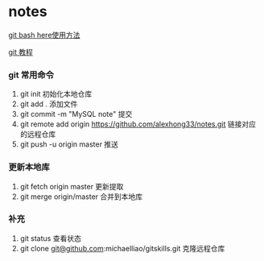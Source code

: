 # notes

[git bash here使用方法](http://www.cnblogs.com/eyunhua/p/6502164.html)


[git 教程](http://www.yiibai.com/git/)

### git 常用命令

1. git init 初始化本地仓库
2. git add . 添加文件
3. git commit -m "MySQL note" 提交
4. git remote add origin https://github.com/alexhong33/notes.git 链接对应的远程仓库
5. git push -u origin master 推送


### 更新本地库
1. git fetch origin master 更新提取
2. git merge origin/master 合并到本地库


### 补充
1. git status 查看状态
2. git clone git@github.com:michaelliao/gitskills.git 克隆远程仓库